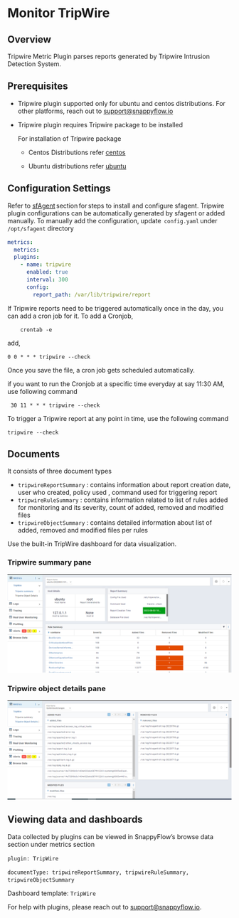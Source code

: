 # Monitor TripWire

## Overview

Tripwire Metric Plugin parses reports generated by Tripwire Intrusion Detection System.

## Prerequisites

- Tripwire plugin supported only for ubuntu and centos distributions. For other platforms, reach out to support@snappyflow.io

- Tripwire plugin requires Tripwire package to be installed
  
  For installation of Tripwire package
  
  - Centos Distributions refer [centos](https://www.howtoforge.com/tutorial/monitoring-and-detecting-modified-files-using-tripwire-on-centos-7/) 
  
  - Ubuntu distributions refer  [ubuntu](https://techdirectarchive.com/2022/03/24/how-to-install-and-configure-tripwire-on-ubuntu/)

## Configuration Settings

Refer to [sfAgent](/docs/selfhosted-turbo/Quick_Start/getting_started#sfagent) section for steps to install and configure sfagent. Tripwire plugin configurations can be automatically generated by sfagent or added manually. To manually add the configuration, update  `config.yaml` under `/opt/sfagent` directory

```yaml
metrics: 
  metrics: 
  plugins: 
    - name: tripwire
      enabled: true
      interval: 300
      config:
        report_path: /var/lib/tripwire/report
```

If Tripwire reports need to be triggered automatically once in the day, you can add a cron job for it.
To add a Cronjob,

```commandline
    crontab -e
```

add,

```
0 0 * * * tripwire --check
```

Once you save the file, a cron job gets scheduled automatically. 

if you want to run the Cronjob at a specific time everyday at say 11:30 AM, use following command

```commandline
 30 11 * * * tripwire --check
```

To trigger a Tripwire report at any point in time, use the following command

```
tripwire --check 
```

## Documents

It consists of three document types

- `tripwireReportSummary` : contains information about report creation date, user who created, policy used , command used for triggering report
- `tripwireRuleSummary` : contains information related to list of rules added for monitoring and its severity, count of added, removed and modified files
- `tripwireObjectSummary` : contains detailed information about list of added, removed and modified files per rules

Use the built-in TripWire dashboard for data visualization.

### Tripwire summary pane

![img.png](./images/TripWire_Summary.png)

### Tripwire object details pane

![img_1.png](./images/TripwireObjectDetails.png)

## Viewing data and dashboards

Data collected by plugins can be viewed in SnappyFlow’s browse data section under metrics section 

`plugin: TripWire`

`documentType: tripwireReportSummary, tripwireRuleSummary, tripwireObjectSummary`

Dashboard template: `TripWire`

For help with plugins, please reach out to [support@snappyflow.io](mailto:support@snappyflow.io).